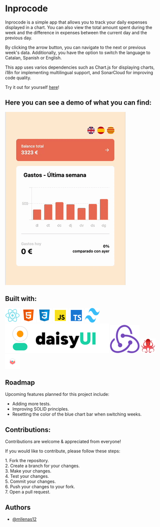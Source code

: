 # Inprocode

Inprocode is a simple app that allows you to track your daily expenses displayed in a chart. You can also view the total amount spent during the week and the difference in expenses between the current day and the previous day.

By clicking the arrow button, you can navigate to the next or previous week's data.
Additionally, you have the option to switch the language to Catalan, Spanish or English.

This app uses varios dependencies such as Chart.js for displaying charts, i18n for implementing multilingual support, and SonarCloud for improving code quality.

Try it out for yourself [here](https://inprocode-chart.vercel.app/)!

## Here you can see a demo of what you can find:

![visual](./public/visuals-s8.gif)

## Built with:

![react](./public/logos/react-logo.png)
![html](./public/logos/html.png)
![css](./public/logos/css.png)
![js](./public/logos/js.png)
![typescript](./public/logos/typescript.png)
![tailwind](./public/logos/tailwind.png)
![daisyui](./public/logos/daisyui.svg)
![redux](./public/logos/redux.svg)
![reactTestingLibrary](./public/logos/testing.png)
![chartjs](./public/logos/chartjs.png)

## Roadmap

Upcoming features planned for this project include:

- Adding more tests.
- Improving SOLID principles.
- Resetting the color of the blue chart bar when switching weeks.

## Contributions:

Contributions are welcome & appreciated from everyone!

If you would like to contribute, please follow these steps:

1\. Fork the repository.  
 2\. Create a branch for your changes.  
 3\. Make your changes.  
 4\. Test your changes.  
 5\. Commit your changes.  
 6\. Push your changes to your fork.  
 7\. Open a pull request.

## Authors

- [@mllenas12](https://www.github.com/mllenas12)
